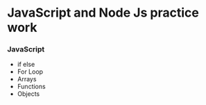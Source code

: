 # JavaScript and Node Js practice work

### JavaScript
- if else
- For Loop
- Arrays
- Functions
- Objects
